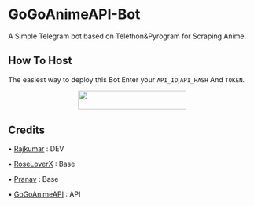 # GoGoAnimeAPI-Bot
A Simple Telegram bot based on Telethon&amp;Pyrogram for Scraping Anime.

## How To Host
The easiest way to deploy this Bot
Enter your ```API_ID```,```API_HASH``` And ```TOKEN```.
<p align="center"><a href="https://heroku.com/deploy?template=https://github.com/Blackpython7/GoGoAnimeAPI-Bot"> <img src="https://img.shields.io/badge/Deploy%20To%20Heroku-black?style=for-the-badge&logo=heroku" width="220" height="38.45"/></a></p>
 
## Credits

• [Rajkumar](https://github.com/Awesome-RJ) : DEV

• [RoseLoverX](https://t.me/RoseLoverX) : Base

• [Pranav](https://github.com/Red-Aura) : Base

• [GoGoAnimeAPI](https://github.com/Awesome-RJ/GoGoAnimeAPI) : API
